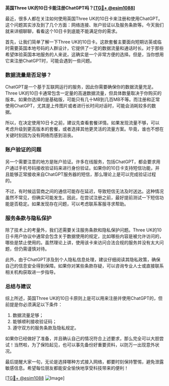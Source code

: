**英国Three UK的10日卡能注册ChatGPT吗？[[TG💪+ @esim1088](https://t.me/s/esim1088)]**

最近，很多人都在关注如何使用英国Three UK的10日卡来注册和使用ChatGPT。这个问题其实涉及到了几个方面：网络连接、账户验证以及服务条款等。今天我们就来详细聊聊，看看这个10日卡到底能不能满足你的需求。

首先，让我们简单了解一下Three UK的10日卡。这款套餐主要面向短期访英或临时需要英国本地号码的人群设计，它提供了一定的数据流量和通话时长。对于那些希望体验英国本地服务的人来说，这确实是一个非常方便的选择。但是，当你想用它来注册ChatGPT时，可能会遇到一些问题。

### **数据流量是否足够？**

ChatGPT是一个基于互联网运行的服务，因此你需要确保你的数据流量充足。Three UK的10日卡通常包含一定量的高速数据流量，但具体数量取决于你购买的版本。如果你选择的是基础版，可能只有几十MB到几百MB不等。而注册和正常使用ChatGPT，尤其是上传图片或者进行长时间对话时，可能会消耗较多的数据。

所以，在决定使用10日卡之前，建议先查看套餐详情。如果发现流量不够，可以考虑升级到更高版本的套餐，或者选择其他更灵活的流量方案。毕竟，谁也不想在关键时刻因为没有网络而感到沮丧。

### **账户验证的问题**

另一个需要注意的地方是账户验证。许多在线服务，包括ChatGPT，都会要求用户通过手机号码接收验证码来进行身份验证。如果你的10日卡支持短信功能，并且能够正常接收来自ChatGPT服务器的短信，那么理论上是可以完成验证过程的。

不过，有时候运营商之间的通信可能存在延迟，导致短信无法及时送达。这种情况虽然不常见，但确实可能发生。因此，在尝试注册之前，最好提前测试一下短信功能是否稳定。如果发现存在问题，可以考虑联系客服寻求帮助。

### **服务条款与隐私保护**

除了技术上的考量外，我们还需要关注服务条款和隐私保护问题。Three UK的10日卡用户协议中通常会包含关于数据使用的规定，比如哪些内容是被允许访问的，哪些是禁止使用的。虽然理论上讲，使用该卡来访问合法合规的服务并没有太大问题，但仍需谨慎对待。

此外，由于ChatGPT涉及到个人隐私信息处理，建议仔细阅读其隐私政策，确保自己的信息安全得到保障。如果你对某些条款存疑，可以咨询专业人士或直接联系相关机构获取进一步指导。

### **总结与建议**

综上所述，英国Three UK的10日卡原则上是可以用来注册并使用ChatGPT的，但前提是你必须满足以下条件：

1. 数据流量足够；
2. 能够顺利接收验证码；
3. 遵守双方的服务条款及隐私规定。

如果你已经做好了准备，并且确认自己的情况符合上述要求，那么完全可以大胆尝试！当然啦，为了保险起见，也可以事先备份好重要资料，以防万一出现意外状况。

最后提醒大家一句，无论是选择哪种方式接入网络，都要时刻保持警惕，避免泄露敏感信息。希望每位朋友都能安全愉快地享受科技带来的便利！

[[TG💪+ @esim1088](https://t.me/s/esim1088) ![Image](https://i.postimg.cc/4NQfJmqS/Snipaste-2025-05-13-00-14-12.png)]